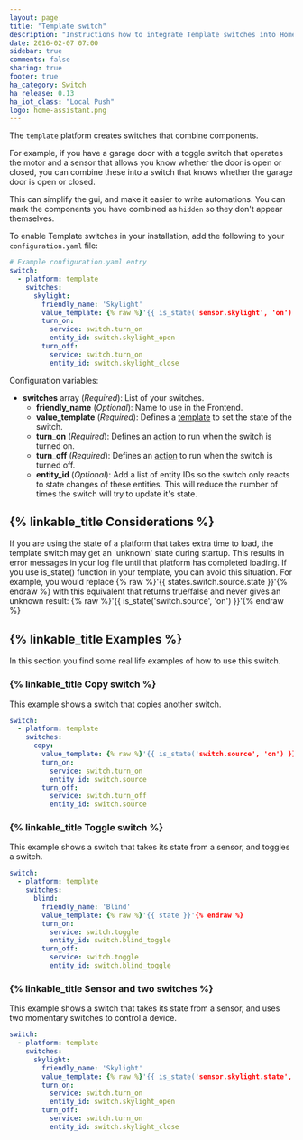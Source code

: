 ```yaml
---
layout: page
title: "Template switch"
description: "Instructions how to integrate Template switches into Home Assistant."
date: 2016-02-07 07:00
sidebar: true
comments: false
sharing: true
footer: true
ha_category: Switch
ha_release: 0.13
ha_iot_class: "Local Push"
logo: home-assistant.png
---
```


The `template` platform creates switches that combine components.

For example, if you have a garage door with a toggle switch that operates the motor and a sensor that allows you know whether the door is open or closed, you can combine these into a switch that knows whether the garage door is open or closed.

This can simplify the gui, and make it easier to write automations. You can mark the components you have combined as `hidden` so they don't appear themselves.

To enable Template switches in your installation, add the following to your `configuration.yaml` file:

```yaml
# Example configuration.yaml entry
switch:
  - platform: template
    switches:
      skylight:
        friendly_name: 'Skylight'
        value_template: {% raw %}'{{ is_state('sensor.skylight', 'on') }}'{% endraw %}
        turn_on:
          service: switch.turn_on
          entity_id: switch.skylight_open
        turn_off:
          service: switch.turn_on
          entity_id: switch.skylight_close
```

Configuration variables:

- **switches** array (*Required*): List of your switches.
  - **friendly_name** (*Optional*): Name to use in the Frontend.
  - **value_template** (*Required*): Defines a [template](/topics/templating/) to set the state of the switch.
  - **turn_on** (*Required*): Defines an [action](/getting-started/automation/) to run when the switch is turned on.
  - **turn_off** (*Required*): Defines an [action](/getting-started/automation/) to run when the switch is turned off.
  - **entity_id** (*Optional*): Add a list of entity IDs so the switch only reacts to state changes of these entities. This will reduce the number of times the switch will try to update it's state.


## {% linkable_title Considerations %}

If you are using the state of a platform that takes extra time to load, the template switch may get an 'unknown' state during startup. This results in error messages in your log file until that platform has completed loading. If you use is_state() function in your template, you can avoid this situation. For example, you would replace {% raw %}'{{ states.switch.source.state }}'{% endraw %} with this equivalent that returns true/false and never gives an unknown result:
{% raw %}'{{ is_state('switch.source', 'on') }}'{% endraw %}

## {% linkable_title Examples %}

In this section you find some real life examples of how to use this switch.

### {% linkable_title Copy switch %}

This example shows a switch that copies another switch.

```yaml
switch:
  - platform: template
    switches:
      copy:
        value_template: {% raw %}'{{ is_state('switch.source', 'on') }}'{% endraw %}
        turn_on:
          service: switch.turn_on
          entity_id: switch.source
        turn_off:
          service: switch.turn_off
          entity_id: switch.source
````

### {% linkable_title Toggle switch %}

This example shows a switch that takes its state from a sensor, and toggles a switch.

```yaml
switch:
  - platform: template
    switches:
      blind:
        friendly_name: 'Blind'
        value_template: {% raw %}'{{ state }}'{% endraw %}
        turn_on:
          service: switch.toggle
          entity_id: switch.blind_toggle
        turn_off:
          service: switch.toggle
          entity_id: switch.blind_toggle
```

### {% linkable_title Sensor and two switches %}

This example shows a switch that takes its state from a sensor, and uses two momentary switches to control a device.

```yaml
switch:
  - platform: template
    switches:
      skylight:
        friendly_name: 'Skylight'
        value_template: {% raw %}'{{ is_state('sensor.skylight.state', 'on') }}'{% endraw %}
        turn_on:
          service: switch.turn_on
          entity_id: switch.skylight_open
        turn_off:
          service: switch.turn_on
          entity_id: switch.skylight_close
```

